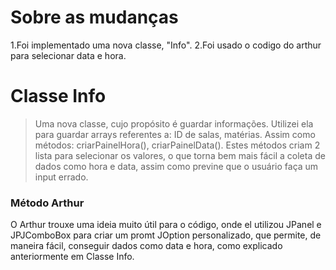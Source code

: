 # Sobre as mudanças
1.Foi implementado uma nova classe, "Info".
2.Foi usado o codigo do arthur para selecionar data e hora.

# Classe Info
> Uma nova classe, cujo propósito é guardar informações.
Utilizei ela para guardar arrays referentes a: ID de salas, matérias.
Assim como métodos: criarPainelHora(), criarPainelData().
Estes métodos criam 2 lista para selecionar os valores, o que torna
bem mais fácil a coleta de dados como hora e data, assim como previne
que o usuário faça um input errado.

### Método Arthur
O Arthur trouxe uma ideia muito útil para o código, onde el utilizou JPanel e JPJComboBox
para criar um promt JOption personalizado, que permite, de maneira fácil, conseguir dados
como data e hora, como explicado anteriormente em Classe Info.
